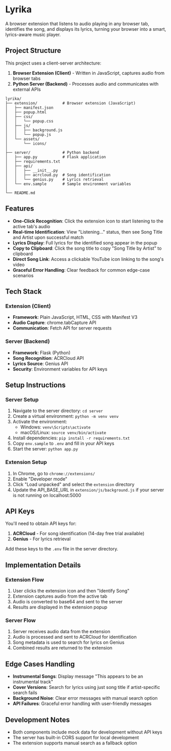 # Lyrika

A browser extension that listens to audio playing in any browser tab, identifies the song, and displays its lyrics, turning your browser into a smart, lyrics-aware music player.

## Project Structure

This project uses a client-server architecture:

1. **Browser Extension (Client)** - Written in JavaScript, captures audio from browser tabs
2. **Python Server (Backend)** - Processes audio and communicates with external APIs

```
lyrika/
├── extension/           # Browser extension (JavaScript)
│   ├── manifest.json
│   ├── popup.html
│   ├── css/
│   │   └── popup.css
│   ├── js/
│   │   ├── background.js
│   │   └── popup.js
│   └── assets/
│       └── icons/
│
├── server/              # Python backend
│   ├── app.py           # Flask application
│   ├── requirements.txt
│   ├── api/
│   │   ├── __init__.py
│   │   ├── acrcloud.py  # Song identification 
│   │   └── genius.py    # Lyrics retrieval
│   └── env.sample       # Sample environment variables
│
└── README.md
```

## Features

- **One-Click Recognition**: Click the extension icon to start listening to the active tab's audio
- **Real-time Identification**: View "Listening..." status, then see Song Title and Artist upon successful match
- **Lyrics Display**: Full lyrics for the identified song appear in the popup
- **Copy to Clipboard**: Click the song title to copy "Song Title by Artist" to clipboard
- **Direct Song Link**: Access a clickable YouTube icon linking to the song's video
- **Graceful Error Handling**: Clear feedback for common edge-case scenarios

## Tech Stack

### Extension (Client)
- **Framework**: Plain JavaScript, HTML, CSS with Manifest V3
- **Audio Capture**: chrome.tabCapture API
- **Communication**: Fetch API for server requests

### Server (Backend)
- **Framework**: Flask (Python)
- **Song Recognition**: ACRCloud API
- **Lyrics Source**: Genius API
- **Security**: Environment variables for API keys

## Setup Instructions

### Server Setup
1. Navigate to the server directory: `cd server`
2. Create a virtual environment: `python -m venv venv`
3. Activate the environment:
   - Windows: `venv\Scripts\activate`
   - macOS/Linux: `source venv/bin/activate`
4. Install dependencies: `pip install -r requirements.txt`
5. Copy `env.sample` to `.env` and fill in your API keys
6. Start the server: `python app.py`

### Extension Setup
1. In Chrome, go to `chrome://extensions/`
2. Enable "Developer mode"
3. Click "Load unpacked" and select the `extension` directory
4. Update the API_BASE_URL in `extension/js/background.js` if your server is not running on localhost:5000

## API Keys

You'll need to obtain API keys for:
1. **ACRCloud** - For song identification (14-day free trial available)
2. **Genius** - For lyrics retrieval

Add these keys to the `.env` file in the server directory.

## Implementation Details

### Extension Flow
1. User clicks the extension icon and then "Identify Song"
2. Extension captures audio from the active tab
3. Audio is converted to base64 and sent to the server
4. Results are displayed in the extension popup

### Server Flow
1. Server receives audio data from the extension
2. Audio is processed and sent to ACRCloud for identification
3. Song metadata is used to search for lyrics on Genius
4. Combined results are returned to the extension

## Edge Cases Handling

- **Instrumental Songs**: Display message "This appears to be an instrumental track"
- **Cover Versions**: Search for lyrics using just song title if artist-specific search fails
- **Background Noise**: Clear error messages with manual search option
- **API Failures**: Graceful error handling with user-friendly messages

## Development Notes

- Both components include mock data for development without API keys
- The server has built-in CORS support for local development
- The extension supports manual search as a fallback option 